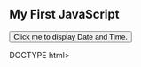 <!DOCTYPE html>
<html>
<body>

<h2>My First JavaScript</h2>

<button type="button"
onclick="document.getElementById('demo').innerHTML = Date()">
Click me to display Date and Time.</button>

<p id="demo"></p>

</body>
</html> 

DOCTYPE html> <html> <head> <title>Font Awesome Icons</title> <meta name="viewport" content="width=device-width, initial-scale=1">
